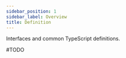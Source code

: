 ```yaml
---
sidebar_position: 1
sidebar_label: Overview
title: Definition
---
```


Interfaces and common TypeScript definitions.

#TODO
